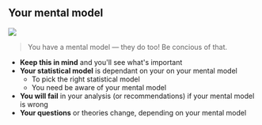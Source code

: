 ## Your mental model

![](./img/client-mental-model.png)

> You have a mental model — they do too! Be concious of that.

- **Keep this in mind** and you'll see what's important
- **Your statistical model** is dependant on your on your mental model
    + To pick the right statistical model
    + You need be aware of your mental model
- **You will fail** in your analysis (or recommendations) if your mental model is wrong
- **Your questions** or theories change, depending on your mental model
